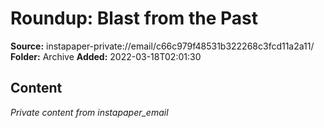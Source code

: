 # Roundup: Blast from the Past

**Source:** instapaper-private://email/c66c979f48531b322268c3fcd11a2a11/
**Folder:** Archive
**Added:** 2022-03-18T02:01:30




## Content
*Private content from instapaper_email*
